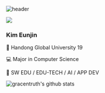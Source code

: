 ![header](https://capsule-render.vercel.app/api?type=soft&color=ffe8ee&height=100&section=header&text=WelcomeToMyGitHub&fontSize=90)


<img src="https://img.shields.io/badge/Flutter-02569B?style=for-the-badge&logo=Flutter&logoColor=white">

<h3> Kim Eunjin </h3>

🏫 Handong Global University 19 

💻 Major in Computer Science

💭 SW EDU / EDU-TECH / AI / APP DEV

![gracentruth's github stats](https://github-readme-stats.vercel.app/api?username=gracentruthju&show_icons=true&hide_border=true)


<!---
gracentruth/gracentruth is a ✨ special ✨ repository because its `README.md` (this file) appears on your GitHub profile.
You can click the Preview link to take a look at your changes.
--->
